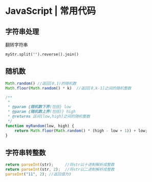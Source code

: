 # JavaScript | 常用代码

## 字符串处理

翻转字符串

```javas
myStr.split('').reverse().join()
```

## 随机数

```jsx
Math.random() //返回[0,1)的随机数
Math.floor(Math.random() * k)  //返回[0,k-1]之间的随机整数

/**
 * 
 * @param {随机数下界(包括} low 
 * @param {随机数上界(包括)} high 
 * @returns 区间[low,high]之间的随机整数
 */
function myRandom(low, high) {
    return Math.floor(Math.random() * (high - low + 1)) + low;
}
```

## 字符串转整数

```jsx
return parseInt(str);     //将str以十进制解析成整数
return parseInt(str, 2);  //将str以二进制解析成整数
parseInt("11", 2); //返回值为3
```
